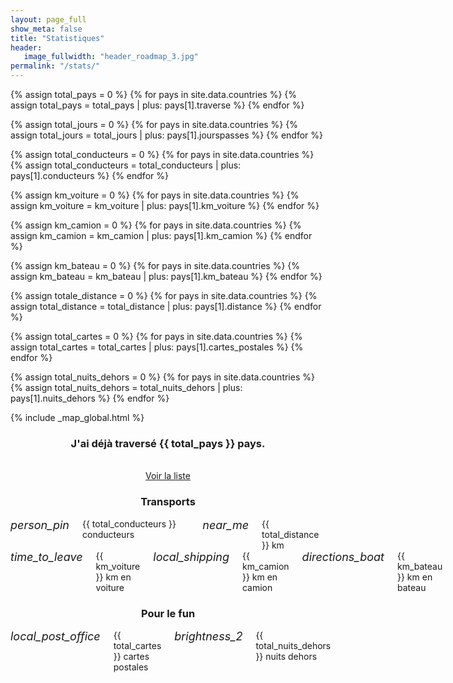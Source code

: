 ```yaml
---
layout: page_full
show_meta: false
title: "Statistiques"
header:
   image_fullwidth: "header_roadmap_3.jpg"
permalink: "/stats/"
---
```


<!-- Calculs -->
{% assign total_pays = 0 %}
{% for pays in site.data.countries %}
    {% assign total_pays = total_pays | plus: pays[1].traverse %}
{% endfor %}

{% assign total_jours = 0 %}
{% for pays in site.data.countries %}
    {% assign total_jours = total_jours | plus: pays[1].jourspasses %}
{% endfor %}

{% assign total_conducteurs = 0 %}
{% for pays in site.data.countries %}
    {% assign total_conducteurs = total_conducteurs | plus: pays[1].conducteurs %}
{% endfor %}


{% assign km_voiture = 0 %}
{% for pays in site.data.countries %}
    {% assign km_voiture = km_voiture | plus: pays[1].km_voiture %}
{% endfor %}

{% assign km_camion = 0 %}
{% for pays in site.data.countries %}
    {% assign km_camion = km_camion | plus: pays[1].km_camion %}
{% endfor %}

{% assign km_bateau = 0 %}
{% for pays in site.data.countries %}
    {% assign km_bateau = km_bateau | plus: pays[1].km_bateau %}
{% endfor %}

{% assign totale_distance = 0 %}
{% for pays in site.data.countries %}
    {% assign total_distance = total_distance | plus: pays[1].distance %}
{% endfor %}

{% assign total_cartes = 0 %}
{% for pays in site.data.countries %}
    {% assign total_cartes = total_cartes | plus: pays[1].cartes_postales %}
{% endfor %}

{% assign total_nuits_dehors = 0 %}
{% for pays in site.data.countries %}
    {% assign total_nuits_dehors = total_nuits_dehors | plus: pays[1].nuits_dehors %}
{% endfor %}

{% include _map_global.html %}

<!-- Rendu -->
<div class="panel">
  <div class="row">
    <center><h3>J'ai déjà traversé {{ total_pays }} pays.</h3><br/>
    <a href="/pays/">Voir la liste</a></center>
  </div>
</div>

<div class="panel">
  <div class="row">
    <center><h3>Transports</h3></center>
    <div class="medium-12 large-centered columns">
      <div class="medium-6 columns"><i class="material-icons" style="font-size:18px">person_pin</i> {{ total_conducteurs }} conducteurs</div>
      <div class="medium-6 columns"><i class="material-icons" style="font-size:18px">near_me</i> {{ total_distance }} km</div>
    </div>
    <div class="medium-12 large-centered columns">
      <div class="medium-4 columns"><i class="material-icons" style="font-size:18px">time_to_leave</i> {{ km_voiture }} km en voiture</div>
      <div class="medium-4 columns"><i class="material-icons" style="font-size:18px">local_shipping</i> {{ km_camion }} km en camion</div>
      <div class="medium-4 columns"><i class="material-icons" style="font-size:18px">directions_boat</i> {{ km_bateau }} km en bateau</div>
    </div>
  </div>
</div>
<div class="panel">    
  <div class="row">
    <center><h3>Pour le fun</h3></center>
    <div class="medium-12 large-centered columns">
      <div class="medium-4 columns"><i class="material-icons" style="font-size:18px">local_post_office</i> {{ total_cartes }} cartes postales</div>
      <div class="medium-4 columns"><i class="material-icons" style="font-size:18px">brightness_2</i> {{ total_nuits_dehors }} nuits dehors</div>
    </div>
  </div>
</div>

